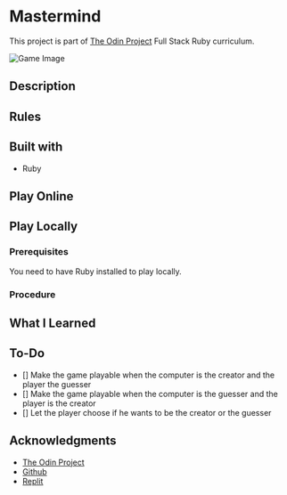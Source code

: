 # Mastermind
This project is part of [The Odin Project](https://www.theodinproject.com/paths/full-stack-ruby-on-rails/courses/ruby-programming/lessons/mastermind) Full Stack Ruby curriculum.

![Game Image]()

## Description

## Rules


## Built with
* Ruby

## Play Online

## Play Locally
### Prerequisites
You need to have Ruby installed to play locally.

### Procedure


## What I Learned

## To-Do
- [] Make the game playable when the computer is the creator and the player the guesser
- [] Make the game playable when the computer is the guesser and the player is the creator
- [] Let the player choose if he wants to be the creator or the guesser

## Acknowledgments
* [The Odin Project](https://www.theodinproject.com/)
* [Github](https://github.com/)
* [Replit](https://replit.com/)